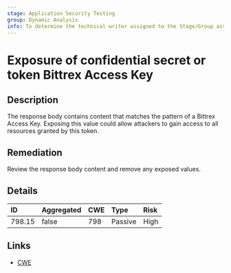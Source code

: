 ```yaml
---
stage: Application Security Testing
group: Dynamic Analysis
info: To determine the technical writer assigned to the Stage/Group associated with this page, see https://handbook.gitlab.com/handbook/product/ux/technical-writing/#assignments
---
```


# Exposure of confidential secret or token Bittrex Access Key

## Description

The response body contains content that matches the pattern of a Bittrex Access Key.
Exposing this value could allow attackers to gain access to all resources granted by this token.

## Remediation

Review the response body content and remove any exposed values.

## Details

| ID | Aggregated | CWE | Type | Risk |
|:---|:--------|:--------|:--------|:--------|
| 798.15 | false | 798 | Passive | High |

## Links

- [CWE](https://cwe.mitre.org/data/definitions/798.html)
